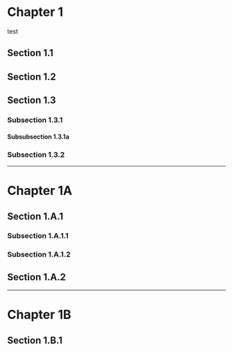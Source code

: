 # Chapter 1

test

## Section 1.1

## Section 1.2

## Section 1.3

### Subsection 1.3.1

#### Subsubsection 1.3.1a

### Subsection 1.3.2

---

# Chapter 1A

## Section 1.A.1

### Subsection 1.A.1.1

### Subsection 1.A.1.2

## Section 1.A.2

---

# Chapter 1B

## Section 1.B.1
